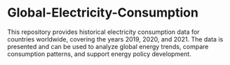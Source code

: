 # Global-Electricity-Consumption
This repository provides historical electricity consumption data for countries worldwide, covering the years 2019, 2020, and 2021. The data is presented and can be used to analyze global energy trends, compare consumption patterns, and support energy policy development.
